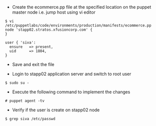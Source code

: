 - Create the ecommerce.pp file at the specified location on the puppet master node i.e. jump host using vi editor
```
$ vi /etc/puppetlabs/code/environments/production/manifests/ecommerce.pp 
node 'stapp02.stratos.xfusioncorp.com' {
}

user { 'siva':
  ensure   => present,
  uid      => 1804,
}
```
- Save and exit the file

- Login to stapp02 application server and switch to root user
```
$ sudo su -
```

- Execute the following command to implement the changes
```
# puppet agent -tv
```

- Verify if the user is create on stapp02 node
```
$ grep siva /etc/passwd
```